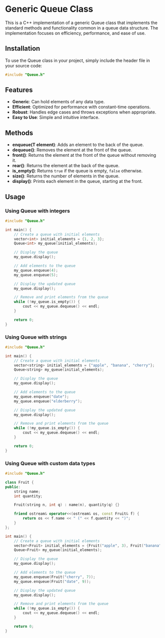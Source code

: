 # Generic Queue Class

This is a C++ implementation of a generic Queue class that implements the standard methods and functionality common in a queue data structure. The implementation focuses on efficiency, performance, and ease of use.

## Installation

To use the Queue class in your project, simply include the header file in your source code:

```cpp
#include "Queue.h"
```

## Features

- **Generic**: Can hold elements of any data type.
- **Efficient**: Optimized for performance with constant-time operations.
- **Robust**: Handles edge cases and throws exceptions when appropriate.
- **Easy to Use**: Simple and intuitive interface.

## Methods

- **enqueue(T element)**: Adds an element to the back of the queue.
- **dequeue()**: Removes the element at the front of the queue.
- **front()**: Returns the element at the front of the queue without removing it.
- **rear()**: Returns the element at the back of the queue.
- **is_empty()**: Returns `true` if the queue is empty, `false` otherwise.
- **size()**: Returns the number of elements in the queue.
- **display()**: Prints each element in the queue, starting at the front.

## Usage

### Using Queue with integers

```cpp
#include "Queue.h"

int main() {
    // Create a queue with initial elements
    vector<int> initial_elements = {1, 2, 3};
    Queue<int> my_queue(initial_elements);

    // Display the queue
    my_queue.display();

    // Add elements to the queue
    my_queue.enqueue(4);
    my_queue.enqueue(5);

    // Display the updated queue
    my_queue.display();

    // Remove and print elements from the queue
    while (!my_queue.is_empty()) {
        cout << my_queue.dequeue() << endl;
    }

    return 0;
}
```

### Using Queue with strings

```cpp
#include "Queue.h"

int main() {
    // Create a queue with initial elements
    vector<string> initial_elements = {"apple", "banana", "cherry"};
    Queue<string> my_queue(initial_elements);

    // Display the queue
    my_queue.display();

    // Add elements to the queue
    my_queue.enqueue("date");
    my_queue.enqueue("elderberry");

    // Display the updated queue
    my_queue.display();

    // Remove and print elements from the queue
    while (!my_queue.is_empty()) {
        cout << my_queue.dequeue() << endl;
    }

    return 0;
}
```

### Using Queue with custom data types

```cpp
#include "Queue.h"

class Fruit {
public:
    string name;
    int quantity;

    Fruit(string n, int q) : name(n), quantity(q) {}

    friend ostream& operator<<(ostream& os, const Fruit& f) {
        return os << f.name << " (" << f.quantity << ")";
    }
};

int main() {
    // Create a queue with initial elements
    vector<Fruit> initial_elements = {Fruit("apple", 3), Fruit("banana", 5)};
    Queue<Fruit> my_queue(initial_elements);

    // Display the queue
    my_queue.display();

    // Add elements to the queue
    my_queue.enqueue(Fruit("cherry", 7));
    my_queue.enqueue(Fruit("date", 9));

    // Display the updated queue
    my_queue.display();

    // Remove and print elements from the queue
    while (!my_queue.is_empty()) {
        cout << my_queue.dequeue() << endl;
    }

    return 0;
}
```

